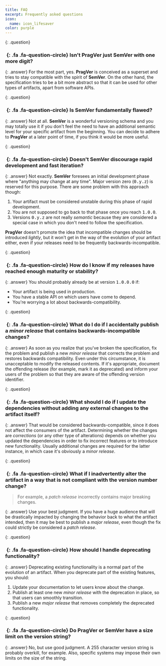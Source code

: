 ```yaml
---
title: FAQ
excerpt: Frequently asked questions
icon:
  name: icon_lifesaver
color: purple
---
```


{: .question}
### *&nbsp;*{: .fa .fa-question-circle} Isn't **PragVer** just **SemVer** with one more digit?

{: .answer}
For the most part, yes. **PragVer** is conceived as a superset and tries to stay
compatible with the spirit of **SemVer**. On the other hand, the specification
tries to be a bit more abstract so that it can be used for other types of
artifacts, apart from software APIs.


{: .question}
### *&nbsp;*{: .fa .fa-question-circle} Is **SemVer** fundamentally flawed?

{: .answer}
Not at all. **SemVer** is a wonderful versioning schema and you may totally use
it if you don't feel the need to have an additional semantic level for your
specific artifact from the beginning. You can decide to adhere to **PragVer** at
a later point of time, if you think it would be more useful.


{: .question}
### *&nbsp;*{: .fa .fa-question-circle} Doesn't **SemVer** discourage rapid development and fast iteration?

{: .answer}
Not exactly. **SemVer** foresees an initial development phase where "anything
may change at any time". Major version zero (<tt>0.y.z</tt>) is reserved for
this purpose. There are some problem with this approach though:

1. Your artifact must be considered unstable during this phase of rapid
   development.
2. You are not supposed to go back to that phase once you reach <tt>1.0.0</tt>.
3. Versions <tt>0.y.z</tt> are not really *semantic* because they are considered
   a special case in which you don't need to follow the specification.

**PragVer** doesn't promote the idea that incompatible changes should be
introduced *lightly*, but it won't get in the way of the evolution of your
artifact either, even if your releases need to be frequently
backwards-incompatible.


{: .question}
### *&nbsp;*{: .fa .fa-question-circle} How do I know if my releases have reached enough maturity or stability?

{: .answer}
You should probably already be at version <tt>1.0.0.0</tt> if:

- Your artifact is being used in production.
- You have a stable API on which users have come to depend.
- You're worrying a lot about backwards-compatibility.


{: .question}
### *&nbsp;*{: .fa .fa-question-circle} What do I do if I accidentally publish a *minor release* that contains backwards-incompatible changes?

{: .answer}
As soon as you realize that you've broken the specification, fix the problem and
publish a new *minor release* that corrects the problem and restores backwards
compatibility. Even under this circumstance, it is unacceptable to modify the
released contents. If it's appropriate, document the offending release (for
example, mark it as deprecated) and inform your users of the problem so that
they are aware of the offending version identifier.


{: .question}
### *&nbsp;*{: .fa .fa-question-circle} What should I do if I update the dependencies without adding any external changes to the artifact itself?

{: .answer}
That would be considered backwards-compatible, since it does not affect the
consumers of the artifact. Determining whether the changes are *corrections* (or
any other type of alterations) depends on whether you updated the dependencies
in order to fix incorrect features or to introduce new functionality. Usually
additional changes are required for the latter instance, in which case it's
obviously a *minor release*.


{: .question}
### *&nbsp;*{: .fa .fa-question-circle} What if I inadvertently alter the artifact in a way that is not compliant with the version number change?

> For example, a *patch release* incorrectly contains major breaking changes.

{: .answer}
Use your best judgment. If you have a huge audience that will be drastically
impacted by changing the behavior back to what the artifact intended, then it
may be best to publish a *major release*, even though the fix could strictly be
considered a *patch release*.


{: .question}
### *&nbsp;*{: .fa .fa-question-circle} How should I handle deprecating functionality?

{: .answer}
Deprecating existing functionality is a normal part of the evolution of an
artifact. When you deprecate part of the existing features, you should:

1. Update your documentation to let users know about the change.
2. Publish at least one new *minor release* with the deprecation in place, so
   that users can smoothly transition.
3. Publish a new *major release* that removes completely the deprecated
   functionality.


{: .question}
### *&nbsp;*{: .fa .fa-question-circle} Do **PragVer** or **SemVer** have a size limit on the version string?

{: .answer}
No, but use good judgment. A 255 character version string is probably overkill,
for example. Also, specific systems may impose their own limits on the size of
the string.
